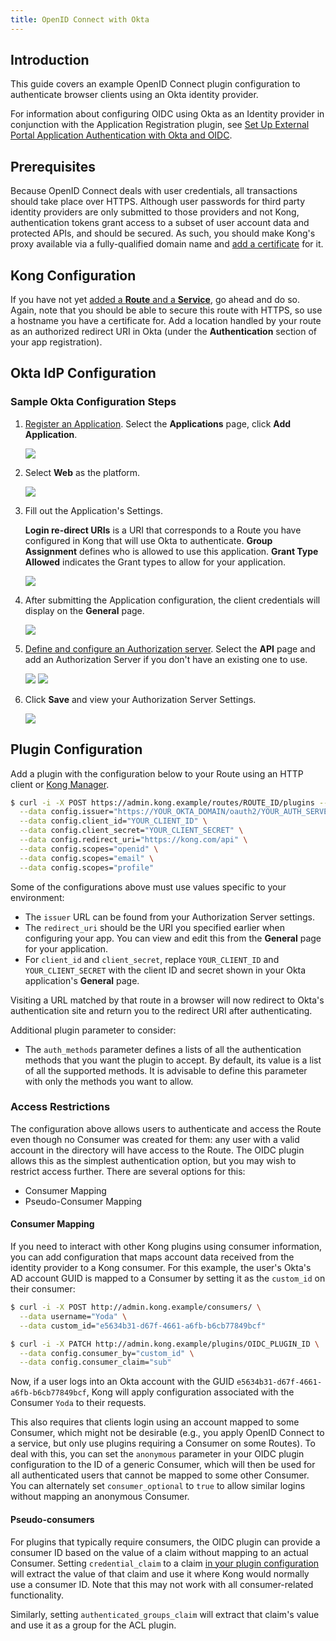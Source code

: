 ```yaml
---
title: OpenID Connect with Okta
---
```

## Introduction

This guide covers an example OpenID Connect plugin configuration to authenticate browser clients using an Okta identity provider.

For information about configuring OIDC using Okta as an Identity provider
in conjunction with the Application Registration plugin, see
[Set Up External Portal Application Authentication with Okta and OIDC](/enterprise/{{page.kong_version}}/developer-portal/administration/application-registration/okta-config).

## Prerequisites

Because OpenID Connect deals with user credentials, all transactions should take place over HTTPS.
Although user passwords for third party identity providers are only submitted to
those providers and not Kong, authentication tokens grant access to a subset of
user account data and protected APIs, and should be secured. As such, you should
make Kong's proxy available via a fully-qualified domain name and [add a certificate][add-certificate] for it.

## Kong Configuration

If you have not yet [added a **Route** and a **Service**][add-service], go ahead
and do so. Again, note that you should be able to secure this route with HTTPS,
so use a hostname you have a certificate for. Add a location handled by your route
as an authorized redirect URI in Okta (under the **Authentication** section of your app registration).

## Okta IdP Configuration

### Sample Okta Configuration Steps

1. [Register an Application][okta-register-app]. Select the **Applications** page, click **Add Application**.

    <img src="https://doc-assets.konghq.com/0.35/plugins/oidc-okta/01-add-application.png">

2. Select **Web** as the platform.

    <img src="https://doc-assets.konghq.com/0.35/plugins/oidc-okta/02-web-app.png">

3. Fill out the Application's Settings.

    **Login re-direct URIs** is a URI that corresponds to a Route you have configured in Kong that will use Okta to authenticate. **Group Assignment** defines who is allowed to use this application. **Grant Type Allowed** indicates the Grant types to allow for your application.

    <img src="https://doc-assets.konghq.com/0.35/plugins/oidc-okta/03-app-settings.png">

4. After submitting the Application configuration, the client credentials will display on the **General** page.

    <img src="https://doc-assets.konghq.com/0.35/plugins/oidc-okta/04-client-id-secret.png">

5. [Define and configure an Authorization server][okta-authorization-server]. Select the **API** page and add an Authorization Server if you don't have an existing one to use.

    <img src="https://doc-assets.konghq.com/0.35/plugins/oidc-okta/05-auth-server.png">

    <img src="https://doc-assets.konghq.com/0.35/plugins/oidc-okta/06-name-auth.png">

6. Click **Save** and view your Authorization Server Settings.

    <img src="https://doc-assets.konghq.com/0.35/plugins/oidc-okta/07-auth-server-settings.png">

## Plugin Configuration

Add a plugin with the configuration below to your Route using an HTTP client or [Kong Manager][enable-plugin].

```bash
$ curl -i -X POST https://admin.kong.example/routes/ROUTE_ID/plugins --data name="openid-connect" \
  --data config.issuer="https://YOUR_OKTA_DOMAIN/oauth2/YOUR_AUTH_SERVER/.well-known/openid-configuration" \
  --data config.client_id="YOUR_CLIENT_ID" \
  --data config.client_secret="YOUR_CLIENT_SECRET" \
  --data config.redirect_uri="https://kong.com/api" \
  --data config.scopes="openid" \
  --data config.scopes="email" \
  --data config.scopes="profile"
```

Some of the configurations above must use values specific to your environment:

* The `issuer` URL can be found from your Authorization Server settings.
* The `redirect_uri` should be the URI you specified earlier when configuring your app.
You can view and edit this from the **General** page for your application.
* For `client_id` and `client_secret`, replace `YOUR_CLIENT_ID` and `YOUR_CLIENT_SECRET`
with the client ID and secret shown in your Okta application's **General** page.

Visiting a URL matched by that route in a browser will now redirect to Okta's authentication
site and return you to the redirect URI after authenticating.

Additional plugin parameter to consider:

* The `auth_methods` parameter defines a lists of all the authentication methods
that you want the plugin to accept. By default, its value is a list of all the supported methods.
It is advisable to define this parameter with only the methods you want to allow.

### Access Restrictions

The configuration above allows users to authenticate and access the Route even though
no Consumer was created for them: any user with a valid account in the directory
will have access to the Route. The OIDC plugin allows this as the simplest authentication option,
but you may wish to restrict access further. There are several options for this:

- Consumer Mapping
- Pseudo-Consumer Mapping

#### Consumer Mapping

If you need to interact with other Kong plugins using consumer information, you
can add configuration that maps account data received from the identity provider to a Kong consumer.
For this example, the user's Okta's AD account GUID is mapped to a Consumer by setting it
as the `custom_id` on their consumer:

```bash
$ curl -i -X POST http://admin.kong.example/consumers/ \
  --data username="Yoda" \
  --data custom_id="e5634b31-d67f-4661-a6fb-b6cb77849bcf"

$ curl -i -X PATCH http://admin.kong.example/plugins/OIDC_PLUGIN_ID \
  --data config.consumer_by="custom_id" \
  --data config.consumer_claim="sub"
```

Now, if a user logs into an Okta account with the GUID `e5634b31-d67f-4661-a6fb-b6cb77849bcf`, Kong will apply configuration associated with the Consumer `Yoda` to their requests.

This also requires that clients login using an account mapped to some Consumer, which might
not be desirable (e.g., you apply OpenID Connect to a service, but only use plugins
requiring a Consumer on some Routes). To deal with this, you can set the `anonymous` parameter
in your OIDC plugin configuration to the ID of a generic Consumer, which will
then be used for all authenticated users that cannot be mapped to some other Consumer.
You can alternately set `consumer_optional` to `true` to allow similar logins
without mapping an anonymous Consumer.

#### Pseudo-consumers

For plugins that typically require consumers, the OIDC plugin can provide a consumer ID based on the value of a claim without mapping to an actual Consumer. Setting `credential_claim` to a claim [in your plugin configuration][credential-claim] will extract the value of that claim and use it where Kong would normally use a consumer ID. Note that this may not work with all consumer-related functionality.

Similarly, setting `authenticated_groups_claim` will extract that claim's value and use it as a group for the ACL plugin.

[okta-authorization-server]: https://developer.okta.com/docs/guides/customize-authz-server/create-authz-server/
[okta-register-app]: https://developer.okta.com/docs/guides/add-an-external-idp/openidconnect/register-app-in-okta/
[add-certificate]: /1.0.x/admin-api/#add-certificate
[add-service]: /enterprise/{{page.kong_version}}/kong-manager/add-service
[credential-claim]: https://docs.konghq.com/hub/kong-inc/openid-connect/#configcredential_claim
[enable-plugin]: /enterprise/{{page.kong_version}}/kong-manager/enable-plugin/
